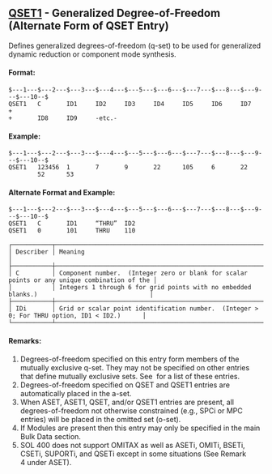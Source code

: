## [QSET1](https://nexus.hexagon.com/documentationcenter/bundle/MSC_Nastran_2022.4/page/Nastran_Combined_Book/qrg/bulkqrs/TOC.QSET1.xhtml) - Generalized Degree-of-Freedom (Alternate Form of QSET Entry)

Defines generalized degrees-of-freedom (q-set) to be used for generalized dynamic reduction or component mode synthesis.

#### Format:

```nastran
$---1---$---2---$---3---$---4---$---5---$---6---$---7---$---8---$---9---$---10--$
QSET1   C       ID1     ID2     ID3     ID4     ID5     ID6     ID7     +       
+       ID8     ID9     -etc.-                                                  
```

#### Example:

```nastran
$---1---$---2---$---3---$---4---$---5---$---6---$---7---$---8---$---9---$---10--$
QSET1   123456  1       7       9       22      105     6       22              
        52      53                                                              
```

#### Alternate Format and Example:

```nastran
$---1---$---2---$---3---$---4---$---5---$---6---$---7---$---8---$---9---$---10--$
QSET1   C       ID1     “THRU”  ID2                                             
QSET1   0       101     THRU    110                                             
```

```text
┌───────────┬──────────────────────────────────────────────────────────────────────────────────────────────┐
│ Describer │ Meaning                                                                                      │
├───────────┼──────────────────────────────────────────────────────────────────────────────────────────────┤
│ C         │ Component number.  (Integer zero or blank for scalar points or any unique combination of the │
│           │ Integers 1 through 6 for grid points with no embedded blanks.)                               │
├───────────┼──────────────────────────────────────────────────────────────────────────────────────────────┤
│ IDi       │ Grid or scalar point identification number.  (Integer > 0; For THRU option, ID1 < ID2.)      │
└───────────┴──────────────────────────────────────────────────────────────────────────────────────────────┘
```

#### Remarks:

1. Degrees-of-freedom specified on this entry form members of the mutually exclusive q-set. They may not be specified on other entries that define mutually exclusive sets. See   for a list of these entries.
2. Degrees-of-freedom specified on QSET and QSET1 entries are automatically placed in the a-set.
3. When ASET, ASET1, QSET, and/or QSET1 entries are present, all   degrees-of-freedom not otherwise constrained (e.g., SPCi or MPC entries) will be placed in the omitted set (o-set).
4. If Modules are present then this entry may only be specified in the main Bulk Data section.
5. SOL 400 does not support OMITAX as well as ASETi, OMITi, BSETi, CSETi, SUPORTi, and QSETi except in some situations (See Remark 4 under ASET).
